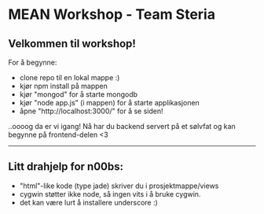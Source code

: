 MEAN Workshop - Team Steria
==================

## Velkommen til workshop!

 For å begynne:
 - clone repo til en lokal mappe :)
 - kjør npm install på mappen
 - kjør "mongod" for å starte mongodb
 - kjør "node app.js" (i mappen) for å starte applikasjonen
 - åpne "http://localhost:3000/" for å se siden!

 ..oooog da er vi igang! Nå har du backend servert på et sølvfat og kan begynne på frontend-delen <3

 ***

## Litt drahjelp for n00bs:

- "html"-like kode (type jade) skriver du i prosjektmappe/views
- cygwin støtter ikke node, så ingen vits i å bruke cygwin.
- det kan være lurt å installere underscore :)

